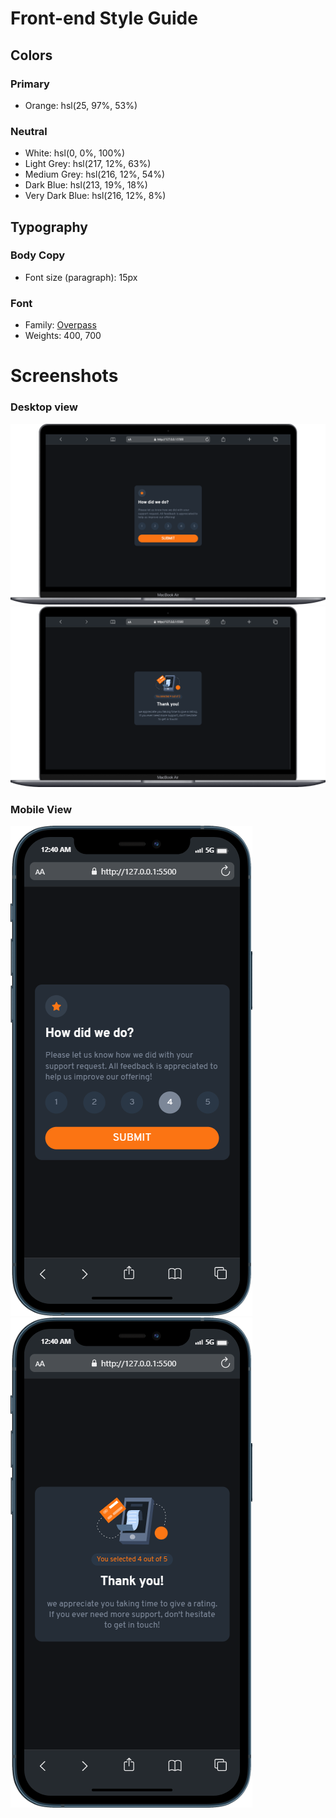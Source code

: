 # Front-end Style Guide

## Colors

### Primary

- Orange: hsl(25, 97%, 53%)

### Neutral

- White: hsl(0, 0%, 100%)
- Light Grey: hsl(217, 12%, 63%)
- Medium Grey: hsl(216, 12%, 54%)
- Dark Blue: hsl(213, 19%, 18%)
- Very Dark Blue: hsl(216, 12%, 8%)

## Typography

### Body Copy

- Font size (paragraph): 15px

### Font

- Family: [Overpass](https://fonts.google.com/specimen/Overpass)
- Weights: 400, 700

# Screenshots

### Desktop view

![desktop view](/screenshots/desktop.png)
![desktop thank you view](/screenshots/desktop-final.png)

### Mobile View

![mobile view](/screenshots/mobile.png)
![mobile thank you view](/screenshots/mobile-final.png)
